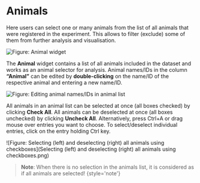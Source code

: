 # Animals

Here users can select one or many animals from the list of all animals that were registered in the experiment. This
allows to filter (exclude) some of them from further analysis and visualisation.

![Figure: Animal widget](animals.png)

The **Animal** widget contains a list of all animals included in the dataset and works as an animal selector for analysis.
Animal names/IDs in the column **“Animal”** can be edited by **double-clicking** on the name/ID of the respective animal and entering a new name/ID.

![Figure: Editing animal names/IDs in animal list](editing-animal-names.png)


All animals in an animal list can be selected at once (all boxes checked) by clicking **Check All**.
All animals can be deselected at once (all boxes unchecked) by clicking **Uncheck All**.
Alternatively, press <shortcut>Ctrl+A</shortcut> or drag mouse over entries you want to choose.
To select/deselect individual entries, click on the entry holding <shortcut>Ctrl</shortcut> key.

![Figure: Selecting (left) and deselecting (right) all animals using checkboxes](Selecting (left) and deselecting (right) all animals using checkboxes.png)

> **Note**: When there is no selection in the animals list, it is considered as if all animals are selected!
{style='note'}
